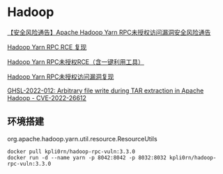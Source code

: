 # Hadoop

[【安全风险通告】Apache Hadoop Yarn RPC未授权访问漏洞安全风险通告](https://mp.weixin.qq.com/s?__biz=MzU5NDgxODU1MQ==&mid=2247495027&idx=1&sn=5758a6717309a55e09f184e5bae82c75&chksm=fe79c9ebc90e40fd6d0c3f0bd21ce92f53b4f58aa0ee07d0c005ca85a28d2cfd70f61c40fae7&mpshare=1&scene=23&srcid=1123jW67UF5RY5e5aOeDZ5ha&sharer_sharetime=1637638003307&sharer_shareid=33a823b10ae99f33a60db621d83241cb#rd)

[Hadoop Yarn RPC RCE 复现](https://mp.weixin.qq.com/s/lVl5HnVuZyLTIeSrbw1cuA)

[Hadoop Yarn RPC未授权RCE（含一键利用工具）](https://mp.weixin.qq.com/s?__biz=MzkwNDI1NDUwMQ==&mid=2247485150&idx=1&sn=c31937fdb3e92ae3951a98b7967032b2&chksm=c0888394f7ff0a8224a8984f2cb4935f9aa1e7d243c4b512c488600d8fef0b6ec16a2b345865&token=616099468&lang=zh_CN#rd)

[Hadoop Yarn RPC未授权访问漏洞复现](https://zgao.top/hadoop-yarn-rpc%E6%9C%AA%E6%8E%88%E6%9D%83%E8%AE%BF%E9%97%AE%E6%BC%8F%E6%B4%9E%E5%A4%8D%E7%8E%B0/)

[GHSL-2022-012: Arbitrary file write during TAR extraction in Apache Hadoop - CVE-2022-26612](https://securitylab.github.com/advisories/GHSL-2022-012_Apache_Hadoop/)

## 环境搭建

org.apache.hadoop.yarn.util.resource.ResourceUtils

```
docker pull kpli0rn/hadoop-rpc-vuln:3.3.0
docker run -d --name yarn -p 8042:8042 -p 8032:8032 kpli0rn/hadoop-rpc-vuln:3.3.0
```

